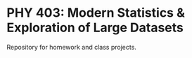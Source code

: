 # PHY 403: Modern Statistics & Exploration of Large Datasets
Repository for homework and class projects.
